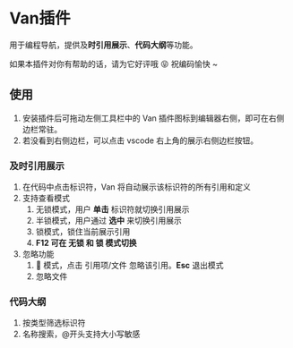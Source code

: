 # Van插件
用于编程导航，提供及**时引用展示**、**代码大纲**等功能。

如果本插件对你有帮助的话，请为它好评哦 😝 祝编码愉快 ~

## 使用

1. 安装插件后可拖动左侧工具栏中的 Van 插件图标到编辑器右侧，即可在右侧边栏常驻。
2. 若没看到右侧边栏，可以点击 vscode 右上角的展示右侧边栏按钮。

### 及时引用展示

1. 在代码中点击标识符，Van 将自动展示该标识符的所有引用和定义
2. 支持查看模式
   1. 无锁模式，用户 **单击** 标识符就切换引用展示
   2. 半锁模式，用户通过 **选中** 来切换引用展示
   3. 锁模式，锁住当前展示引用
   4. **F12 可在 无锁 和 锁 模式切换**
3. 忽略功能
   1. 🧹 模式，点击 引用项/文件 忽略该引用。**Esc** 退出模式
   2. 忽略文件

### 代码大纲

1. 按类型筛选标识符
2. 名称搜索，@开头支持大小写敏感
